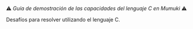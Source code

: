 :warning: _Guía de demostración de las capacidades del lenguaje C en Mumuki_ :warning:

Desafíos para resolver utilizando el lenguaje C.
